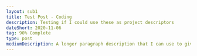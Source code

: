 ```yaml
---
layout: sub1
title: Test Post - Coding
description: Testing if I could use these as project descriptors
dateShort: 2020-11-06
tag: 90% Complete
type: post
mediumDescription: A longer paragraph description that I can use to give more detail about a post in a show/hideable section under the hyperlink
---
```

